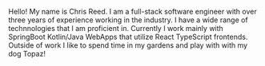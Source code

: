 Hello! My name is Chris Reed. I am a full-stack software engineer with over three years of experience working in the industry. I have a wide range of technnologies that I am proficient in. Currently I work mainly with SpringBoot Kotlin/Java WebApps that utilize React TypeScript frontends. Outside of work I like to spend time in my gardens and play with with my dog Topaz!